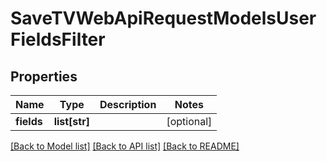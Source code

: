 # SaveTVWebApiRequestModelsUserFieldsFilter

## Properties
Name | Type | Description | Notes
------------ | ------------- | ------------- | -------------
**fields** | **list[str]** |  | [optional] 

[[Back to Model list]](../README.md#documentation-for-models) [[Back to API list]](../README.md#documentation-for-api-endpoints) [[Back to README]](../README.md)


